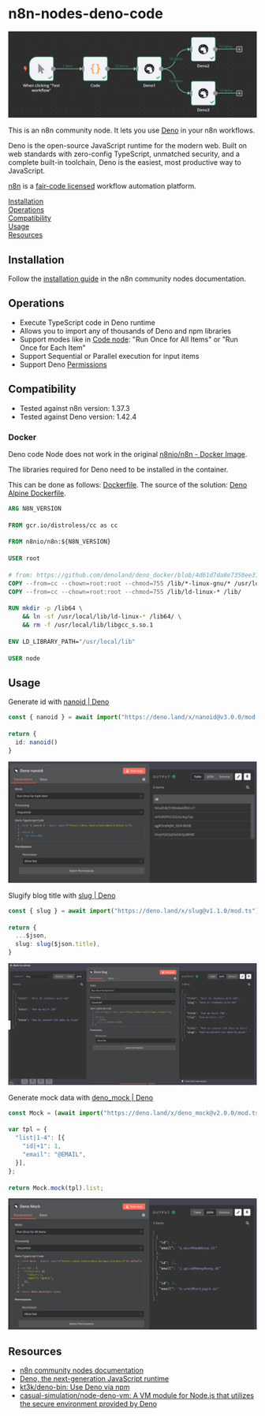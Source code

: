 # n8n-nodes-deno-code

![cover.png](./assets/cover.png)

This is an n8n community node. It lets you use <a href="https://deno.com/">Deno</a> in your n8n workflows.

Deno is the open-source JavaScript runtime for the modern web. Built on web standards with zero-config TypeScript, unmatched security, and a complete built-in toolchain, Deno is the easiest, most productive way to JavaScript.

[n8n](https://n8n.io/) is a [fair-code licensed](https://docs.n8n.io/reference/license/) workflow automation platform.

[Installation](#installation)  
[Operations](#operations)   
[Compatibility](#compatibility)  
[Usage](#usage)  <!-- delete if not using this section -->  
[Resources](#resources)

## Installation

Follow the [installation guide](https://docs.n8n.io/integrations/community-nodes/installation/) in the n8n community nodes documentation.

## Operations

* Execute TypeScript code in Deno runtime
* Allows you to import any of thousands of Deno and npm libraries
* Support modes like in [Code node](https://docs.n8n.io/code/code-node/): "Run Once for All Items" or "Run Once for Each Item"
* Support Sequential or Parallel execution for input items
* Support Deno [Permissions](https://docs.deno.com/runtime/manual/basics/permissions)

## Compatibility

* Tested against n8n version: 1.37.3
* Tested against Deno version: 1.42.4

### Docker 

Deno code Node does not work in the original [n8nio/n8n - Docker Image](https://hub.docker.com/r/n8nio/n8n).

The libraries required for Deno need to be installed in the container. 

This can be done as follows: [Dockerfile](docker/n8n/Dockerfile). The source of the solution: [Deno Alpine Dockerfile](https://github.com/denoland/deno_docker/blob/4d61d7da8e7350ee31862d1a5e6268993f4dd1ff/alpine.dockerfile#L22).

```dockerfile
ARG N8N_VERSION

FROM gcr.io/distroless/cc as cc

FROM n8nio/n8n:${N8N_VERSION}

USER root

# from: https://github.com/denoland/deno_docker/blob/4d61d7da8e7350ee31862d1a5e6268993f4dd1ff/alpine.dockerfile#L22
COPY --from=cc --chown=root:root --chmod=755 /lib/*-linux-gnu/* /usr/local/lib/
COPY --from=cc --chown=root:root --chmod=755 /lib/ld-linux-* /lib/

RUN mkdir -p /lib64 \
    && ln -sf /usr/local/lib/ld-linux-* /lib64/ \
    && rm -f /usr/local/lib/libgcc_s.so.1

ENV LD_LIBRARY_PATH="/usr/local/lib"

USER node
```

## Usage

Generate id with [nanoid | Deno](https://deno.land/x/nanoid/mod.ts)

```typescript
const { nanoid } = await import("https://deno.land/x/nanoid@v3.0.0/mod.ts");

return {
  id: nanoid()
}
```
![use_nanoid.png](./assets/use_nanoid.png)

Slugify blog title with [slug | Deno](https://deno.land/x/slug/mod.ts)
```typescript
const { slug } = await import("https://deno.land/x/slug@v1.1.0/mod.ts");

return {
  ...$json,
  slug: slug($json.title),
}
```
![use_slug.png](./assets/use_slug.png)

Generate mock data with [deno_mock | Deno](https://deno.land/x/deno_mock/mod.ts)
```typescript
const Mock = (await import("https://deno.land/x/deno_mock@v2.0.0/mod.ts")).default;

var tpl = {
  "list|1-4": [{
    "id|+1": 1,
    "email": "@EMAIL",
  }],
};

return Mock.mock(tpl).list;
```
![use_deno_mock.png](./assets/use_deno_mock.png)

## Resources

* [n8n community nodes documentation](https://docs.n8n.io/integrations/community-nodes/)
* [Deno, the next-generation JavaScript runtime](https://deno.com/)
* [kt3k/deno-bin: Use Deno via npm](https://github.com/kt3k/deno-bin)
* [casual-simulation/node-deno-vm: A VM module for Node.js that utilizes the secure environment provided by Deno](https://github.com/casual-simulation/node-deno-vm)
